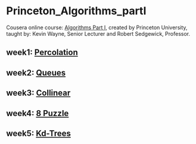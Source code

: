 # Princeton_Algorithms_partI
Cousera online course: [Algorithms Part I](https://www.coursera.org/learn/algorithms-part1/home/welcome), created by Princeton University, taught by: Kevin Wayne, Senior Lecturer and Robert Sedgewick, Professor.

week1: [Percolation](http://coursera.cs.princeton.edu/algs4/assignments/percolation.html)
----
week2: [Queues](http://coursera.cs.princeton.edu/algs4/assignments/queues.html)
----
week3: [Collinear](http://coursera.cs.princeton.edu/algs4/assignments/collinear.html)
----
week4: [8 Puzzle](http://coursera.cs.princeton.edu/algs4/assignments/8puzzle.html)
----
week5: [Kd-Trees](http://coursera.cs.princeton.edu/algs4/assignments/kdtree.html)
----
